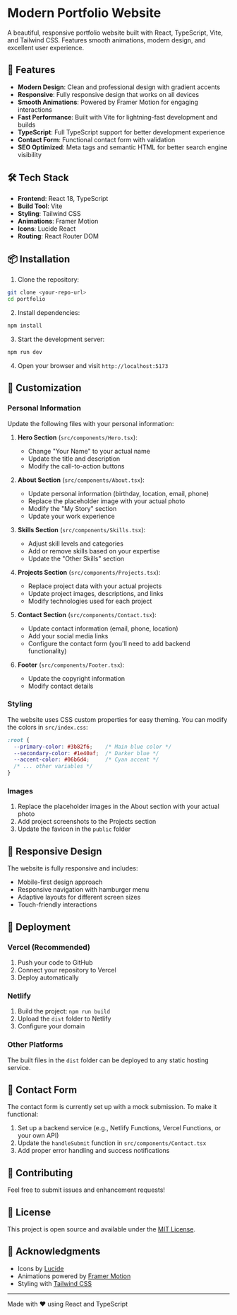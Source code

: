 # Modern Portfolio Website

A beautiful, responsive portfolio website built with React, TypeScript, Vite, and Tailwind CSS. Features smooth animations, modern design, and excellent user experience.

## 🚀 Features

- **Modern Design**: Clean and professional design with gradient accents
- **Responsive**: Fully responsive design that works on all devices
- **Smooth Animations**: Powered by Framer Motion for engaging interactions
- **Fast Performance**: Built with Vite for lightning-fast development and builds
- **TypeScript**: Full TypeScript support for better development experience
- **Contact Form**: Functional contact form with validation
- **SEO Optimized**: Meta tags and semantic HTML for better search engine visibility

## 🛠️ Tech Stack

- **Frontend**: React 18, TypeScript
- **Build Tool**: Vite
- **Styling**: Tailwind CSS
- **Animations**: Framer Motion
- **Icons**: Lucide React
- **Routing**: React Router DOM

## 📦 Installation

1. Clone the repository:
```bash
git clone <your-repo-url>
cd portfolio
```

2. Install dependencies:
```bash
npm install
```

3. Start the development server:
```bash
npm run dev
```

4. Open your browser and visit `http://localhost:5173`

## 🎨 Customization

### Personal Information

Update the following files with your personal information:

1. **Hero Section** (`src/components/Hero.tsx`):
   - Change "Your Name" to your actual name
   - Update the title and description
   - Modify the call-to-action buttons

2. **About Section** (`src/components/About.tsx`):
   - Update personal information (birthday, location, email, phone)
   - Replace the placeholder image with your actual photo
   - Modify the "My Story" section
   - Update your work experience

3. **Skills Section** (`src/components/Skills.tsx`):
   - Adjust skill levels and categories
   - Add or remove skills based on your expertise
   - Update the "Other Skills" section

4. **Projects Section** (`src/components/Projects.tsx`):
   - Replace project data with your actual projects
   - Update project images, descriptions, and links
   - Modify technologies used for each project

5. **Contact Section** (`src/components/Contact.tsx`):
   - Update contact information (email, phone, location)
   - Add your social media links
   - Configure the contact form (you'll need to add backend functionality)

6. **Footer** (`src/components/Footer.tsx`):
   - Update the copyright information
   - Modify contact details

### Styling

The website uses CSS custom properties for easy theming. You can modify the colors in `src/index.css`:

```css
:root {
  --primary-color: #3b82f6;    /* Main blue color */
  --secondary-color: #1e40af;  /* Darker blue */
  --accent-color: #06b6d4;     /* Cyan accent */
  /* ... other variables */
}
```

### Images

1. Replace the placeholder images in the About section with your actual photo
2. Add project screenshots to the Projects section
3. Update the favicon in the `public` folder

## 📱 Responsive Design

The website is fully responsive and includes:
- Mobile-first design approach
- Responsive navigation with hamburger menu
- Adaptive layouts for different screen sizes
- Touch-friendly interactions

## 🚀 Deployment

### Vercel (Recommended)

1. Push your code to GitHub
2. Connect your repository to Vercel
3. Deploy automatically

### Netlify

1. Build the project: `npm run build`
2. Upload the `dist` folder to Netlify
3. Configure your domain

### Other Platforms

The built files in the `dist` folder can be deployed to any static hosting service.

## 📝 Contact Form

The contact form is currently set up with a mock submission. To make it functional:

1. Set up a backend service (e.g., Netlify Functions, Vercel Functions, or your own API)
2. Update the `handleSubmit` function in `src/components/Contact.tsx`
3. Add proper error handling and success notifications

## 🤝 Contributing

Feel free to submit issues and enhancement requests!

## 📄 License

This project is open source and available under the [MIT License](LICENSE).

## 🙏 Acknowledgments

- Icons by [Lucide](https://lucide.dev/)
- Animations powered by [Framer Motion](https://www.framer.com/motion/)
- Styling with [Tailwind CSS](https://tailwindcss.com/)

---

Made with ❤️ using React and TypeScript
